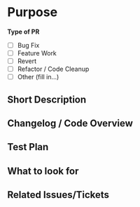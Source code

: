 # Purpose

**Type of PR**
* [ ] Bug Fix
* [ ] Feature Work
* [ ] Revert
* [ ] Refactor / Code Cleanup
* [ ] Other (fill in...)

## Short Description
<!-- Feature / Problem overview -->


## Changelog / Code Overview
<!-- What was changed / added / removed and why. If you changed the frontend please include screenshots -->


## Test Plan
<!-- How was this code tested / How should reviewers test it? -->


## What to look for
<!-- Call out what each team/reviewer should look for and a rough time estimate. -->


## Related Issues/Tickets
<!-- Any relevant links to TP / Sentry / RFC -->

